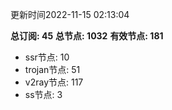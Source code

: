 更新时间2022-11-15 02:13:04

**总订阅: 45**
**总节点: 1032**
**有效节点: 181**
- ssr节点: 10
- trojan节点: 51
- v2ray节点: 117
- ss节点: 3
